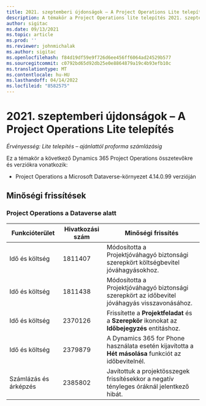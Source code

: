 ```yaml
---
title: 2021. szeptemberi újdonságok – A Project Operations Lite telepítés
description: A témakör a Project Operations lite telepítés 2021. szeptemberi kiadásában elérhető minőségi frissítésekkel kapcsolatban nyújt tájékoztatást.
author: sigitac
ms.date: 09/13/2021
ms.topic: article
ms.prod: ''
ms.reviewer: johnmichalak
ms.author: sigitac
ms.openlocfilehash: f84d19df59e9f726d6ee456ff6064ad24529b577
ms.sourcegitcommit: c0792bd65d92db25e0e8864879a19c4b93efb10c
ms.translationtype: MT
ms.contentlocale: hu-HU
ms.lasthandoff: 04/14/2022
ms.locfileid: "8582575"
---
```

# <a name="whats-new-september-2021---project-operations-lite-deployment"></a>2021. szeptemberi újdonságok – A Project Operations Lite telepítés

_Érvényesség: Lite telepítés – ajánlattól proforma számlázásig_

Ez a témakör a következő Dynamics 365 Project Operations összetevőkre és verziókra vonatkozik:

  - Project Operations a Microsoft Dataverse-környezet 4.14.0.99 verzióján


## <a name="quality-updates"></a>Minőségi frissítések

### <a name="project-operations-on-dataverse"></a>Project Operations a Dataverse alatt


| **Funkcióterület** | **Hivatkozási szám** | **Minőségi frissítés** |
| --- | --- | --- |
| Idő és költség | 1811407 | Módosította a Projektjóváhagyó biztonsági szerepkört költségbevitel jóváhagyásokhoz. |
| Idő és költség | 1811438 | Módosította a Projektjóváhagyó biztonsági szerepkört az időbevitel jóváhagyás visszavonásához. |
| Idő és költség | 2370126 | Frissítette a **Projektfeladat** és a **Szerepkör** ikonokat az **Időbejegyzés** entitáshoz. |
| Idő és költség | 2379879 | A Dynamics 365 for Phone használata esetén kijavította a **Hét másolása** funkciót az időbevitelnél. |
| Számlázás és árképzés | 2385802 | Javítottuk a projektösszegek frissítésekkor a negatív tényleges óráknál jelentkező hibát.|
